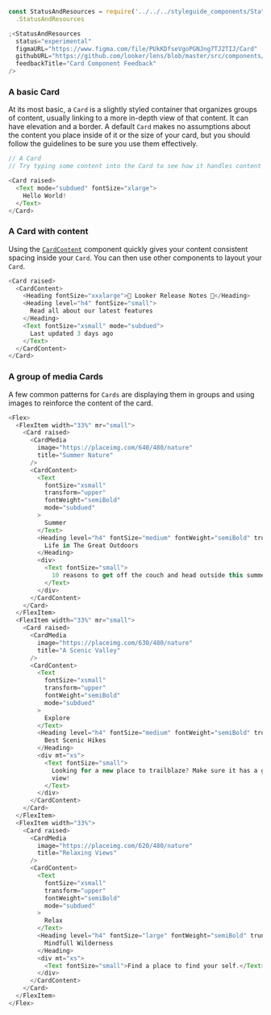 ```js noeditor
const StatusAndResources = require('../../../styleguide_components/StatusAndResources')
  .StatusAndResources

;<StatusAndResources
  status="experimental"
  figmaURL="https://www.figma.com/file/PUkKDfseVgoPGNJng7TJ2TIJ/Card"
  githubURL="https://github.com/looker/lens/blob/master/src/components/Card/Card.tsx"
  feedbackTitle="Card Component Feedback"
/>
```

<div class="doc-section-divider"></div>

### A basic Card

At its most basic, a `Card` is a slightly styled container that organizes groups of content, usually linking to a more in-depth view of that content. It can have elevation and a border. A default `Card` makes no assumptions about the content you place inside of it or the size of your card, but you should follow the guidelines to be sure you use them effectively.

```js
// A Card
// Try typing some content into the Card to see how it handles content by default

<Card raised>
  <Text mode="subdued" fontSize="xlarge">
    Hello World!
  </Text>
</Card>
```

<div class="doc-section-divider"></div>

### A Card with content

Using the [`CardContent`](/#!/CardContent) component quickly gives your content consistent spacing inside your `Card`. You can then use other components to layout your `Card`.

```js
<Card raised>
  <CardContent>
    <Heading fontSize="xxxlarge">🎉 Looker Release Notes 🎉</Heading>
    <Heading level="h4" fontSize="small">
      Read all about our latest features
    </Heading>
    <Text fontSize="xsmall" mode="subdued">
      Last updated 3 days ago
    </Text>
  </CardContent>
</Card>
```

<div class="doc-section-divider"></div>

### A group of media Cards

A few common patterns for `Cards` are displaying them in groups and using images to reinforce the content of the card.

```js
<Flex>
  <FlexItem width="33%" mr="small">
    <Card raised>
      <CardMedia
        image="https://placeimg.com/640/480/nature"
        title="Summer Nature"
      />
      <CardContent>
        <Text
          fontSize="xsmall"
          transform="upper"
          fontWeight="semiBold"
          mode="subdued"
        >
          Summer
        </Text>
        <Heading level="h4" fontSize="medium" fontWeight="semiBold" truncate>
          Life in The Great Outdoors
        </Heading>
        <div>
          <Text fontSize="small">
            10 reasons to get off the couch and head outside this summer.
          </Text>
        </div>
      </CardContent>
    </Card>
  </FlexItem>
  <FlexItem width="33%" mr="small">
    <Card raised>
      <CardMedia
        image="https://placeimg.com/630/480/nature"
        title="A Scenic Valley"
      />
      <CardContent>
        <Text
          fontSize="xsmall"
          transform="upper"
          fontWeight="semiBold"
          mode="subdued"
        >
          Explore
        </Text>
        <Heading level="h4" fontSize="medium" fontWeight="semiBold" truncate>
          Best Scenic Hikes
        </Heading>
        <div mt="xs">
          <Text fontSize="small">
            Looking for a new place to trailblaze? Make sure it has a great
            view!
          </Text>
        </div>
      </CardContent>
    </Card>
  </FlexItem>
  <FlexItem width="33%">
    <Card raised>
      <CardMedia
        image="https://placeimg.com/620/480/nature"
        title="Relaxing Views"
      />
      <CardContent>
        <Text
          fontSize="xsmall"
          transform="upper"
          fontWeight="semiBold"
          mode="subdued"
        >
          Relax
        </Text>
        <Heading level="h4" fontSize="large" fontWeight="semiBold" truncate>
          Mindfull Wilderness
        </Heading>
        <div mt="xs">
          <Text fontSize="small">Find a place to find your self.</Text>
        </div>
      </CardContent>
    </Card>
  </FlexItem>
</Flex>
```
